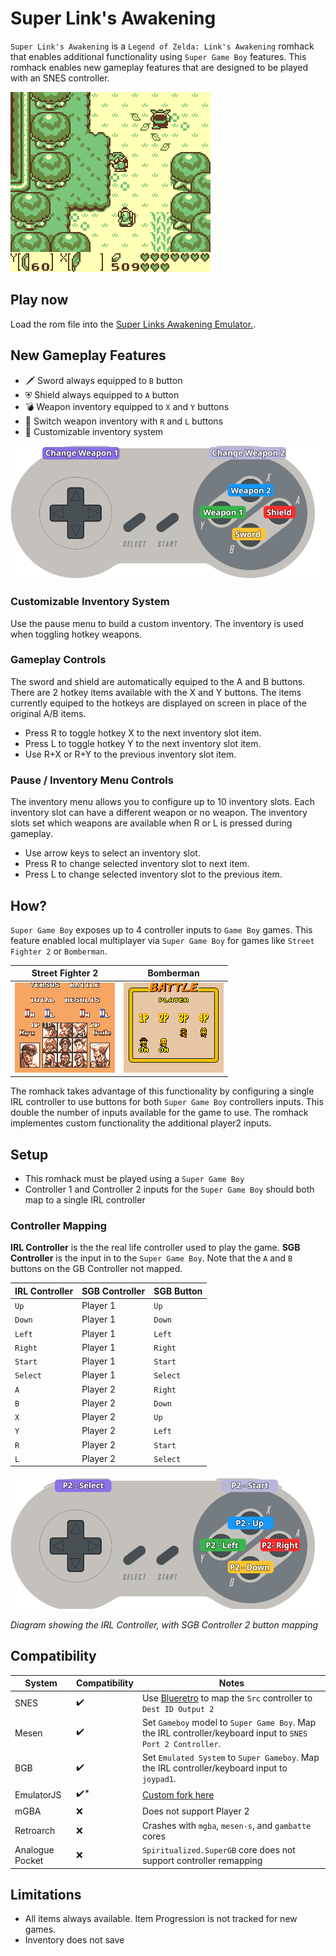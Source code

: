 # Super Link's Awakening

`Super Link's Awakening` is a `Legend of Zelda: Link's Awakening` romhack that enables additional functionality using `Super Game Boy` features.  This romhack enables new gameplay features that are designed to be played with an SNES controller.

![Super Links Awakening](super-lzdx.gif)

## Play now
Load the rom file into the [Super Links Awakening Emulator.](https://cphartman.github.io/projects/super-links-awakening/).

## New Gameplay Features
* 🗡 Sword always equipped to `B` button
* ⛨ Shield always equipped to `A` button
* 💣 Weapon inventory equipped to `X` and `Y` buttons 
* 🏹 Switch weapon inventory with `R` and `L` buttons
* 💼 Customizable inventory system

![Super Controller Diagram](controller-gameplay.svg)

### Customizable Inventory System
Use the pause menu to build a custom inventory.  The inventory is used when toggling hotkey weapons.

### Gameplay Controls
The sword and shield are automatically equiped to the A and B buttons.  There are 2 hotkey items available with the X and Y buttons.  The items currently equiped to the hotkeys are displayed on screen in place of the original A/B items.  
* Press R to toggle hotkey X to the next inventory slot item.
* Press L to toggle hotkey Y to the next inventory slot item.
* Use R+X or R+Y to the previous inventory slot item.

### Pause / Inventory Menu Controls
The inventory menu allows you to configure up to 10 inventory slots.  Each inventory slot can have a different weapon or no weapon.  The inventory slots set which weapons are available when R or L is pressed during gameplay.
* Use arrow keys to select an inventory slot.
* Press R to change selected inventory slot to next item.
* Press L to change selected inventory slot to the previous item.

## How?
`Super Game Boy` exposes up to 4 controller inputs to `Game Boy` games.  This feature enabled local multiplayer via `Super Game Boy` for games like `Street Fighter 2` or `Bomberman`.

| Street Fighter 2 | Bomberman |
| ---- | ---- |
| ![Street Fighter 2](streetfighter2_sgb_enhanced.png) | ![Bomberman](bombermap_sgb_enhanced.png) |

The romhack takes advantage of this functionality by configuring a single IRL controller to use buttons for both `Super Game Boy` controllers inputs.  This double the number of inputs available for the game to use. The romhack implementes custom functionality  the additional player2 inputs.

## Setup

* This romhack must be played using a `Super Game Boy`
* Controller 1 and Controller 2 inputs for the `Super Game Boy` should both map to a single IRL controller

### Controller Mapping

**IRL Controller** is the the real life controller used to play the game.  **SGB Controller** is the input in to the `Super Game Boy`.  Note that the `A` and `B` buttons on the GB Controller not mapped.

| IRL Controller  | SGB Controller | SGB Button |
| ------------- | ------------- | ------------- |
| `Up` | Player 1 |  `Up`  |
| `Down` | Player 1 |  `Down`  |
| `Left` | Player 1 |  `Left`  |
| `Right` | Player 1 |  `Right`  |
| `Start` | Player 1 |  `Start`  |
| `Select` | Player 1 |  `Select`  |
| `A` | Player 2 |  `Right`  |
| `B` | Player 2 |  `Down`  |
| `X` | Player 2 |  `Up`  |
| `Y` | Player 2 |  `Left`  |
| `R` | Player 2 |  `Start`  |
| `L` | Player 2 |  `Select`  |

![IRL Controller with SGB Controller Buttons](controller-mapping.svg)

*Diagram showing the IRL Controller, with SGB Controller 2 button mapping*


## Compatibility
| System | Compatibility | Notes |
| ---- | ---- | ---- |
| SNES | ✔️ | Use [Blueretro](https://github.com/darthcloud/BlueRetro) to map the `Src` controller to `Dest ID Output 2` |
| Mesen | ✔️ | Set `Gameboy` model to  `Super Game Boy`.  Map the IRL controller/keyboard input to `SNES Port 2 Controller`. |
| BGB | ✔️ | Set `Emulated System` to  `Super Gameboy`.  Map the IRL controller/keyboard input to `joypad1`. |
| EmulatorJS | ✔️* | [Custom fork here](https://github.com/cphartman/super-awakening-emulator) |
| mGBA | ❌ | Does not support Player 2 |
| Retroarch | ❌ | Crashes with `mgba`, `mesen-s`, and `gambatte` cores |
| Analogue Pocket | ❌ | `Spiritualized.SuperGB` core does not support controller remapping |

## Limitations
* All items always available.  Item Progression is not tracked for new games.
* Inventory does not save